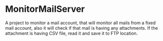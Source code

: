 # MonitorMailServer
A project to monitor a mail account, that will monitor all mails from a fixed mail account, also it will check if that mail is having any attachments. If the attachment is having CSV file, read it and save it to FTP location.
